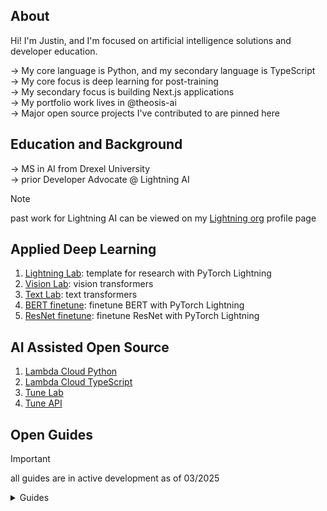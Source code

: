 ## About
Hi! I'm Justin, and I'm focused on artificial intelligence solutions and developer education. 

→ My core language is Python, and my secondary language is TypeScript <br/>
→ My core focus is deep learning for post-training <br/>
→ My secondary focus is building Next.js applications <br/>
→ My portfolio work lives in <a href="https://github.com/theosis-ai" style="text-decoration: none">@theosis-ai</a> <br/>
→ Major open source projects I've contributed to are pinned here

## Education and Background

→ MS in AI from Drexel University <br/>
→ prior Developer Advocate @ Lightning AI 

> [!NOTE]
> past work for Lightning AI can be viewed on my [Lightning org](https://lightning.ai/justin) profile page <br/>

## Applied Deep Learning

1. [Lightning Lab](https://github.com/jxtngx/lightning-lab): template for research with PyTorch Lightning
2. [Vision Lab](https://github.com/jxtngx/vision-lab): vision transformers
3. [Text Lab](https://github.com/jxtngx/text-lab): text transformers
4. [BERT finetune](https://github.com/jxtngx/bert-finetune): finetune BERT with PyTorch Lightning
5. [ResNet finetune](https://github.com/jxtngx/resnet-finetune): finetune ResNet with PyTorch Lightning

## AI Assisted Open Source

1. [Lambda Cloud Python](https://github.com/jxtngx/lambda-cloud-python)
2. [Lambda Cloud TypeScript](https://github.com/jxtngx/lambda-cloud-typescript)
3. [Tune Lab](https://github.com/theosis-ai/tunelab)
4. [Tune API](https://github.com/theosis-ai/tuneapi)

## Open Guides

> [!IMPORTANT]
> all guides are in active development as of 03/2025

<details>

<summary>Guides</summary>

1. [Intro to AI](https://github.com/jxtngx/intro-to-ai) (Python, PyTorch)
2. [Intro to Transformers (architectures)](https://github.com/jxtngx/transformers-cookbook) (Python, PyTorch)
3. [Intro to Post-training](https://github.com/jxtngx/intro-to-post-training) (Python, PyTorch, Meta torchtune)
4. [Advanced Post-training](https://github.com/jxtngx/advanced-post-training) (Python, PyTorch, NVIDIA NeMo)
5. [Intro to AI Engineering](https://github.com/jxtngx/intro-to-applied-ai) (Python, Llama Stack)
6. [Applied AI Engineering](https://github.com/jxtngx/applied-ai-engineering) (Python, Llama Stack)
7. [Applied Fullstack AI](https://github.com/jxtngx/applied-fullstack-ai) (TypeScript, Next.js, shadcn/ui, Llama Stack)
8. [Intro to Next.js for Python Engineers](https://github.com/jxtngx/intro-to-nextjs-for-python-engineers) (TypeScript, Next.js, shadcn/ui)
9. [Intro to AI Assisted Development](https://github.com/jxtngx/ai-assisted-development)

</details>
